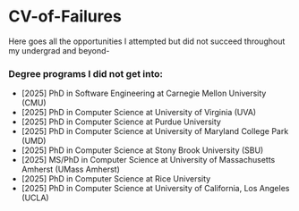 # CV-of-Failures
Here goes all the opportunities I attempted but did not succeed throughout my undergrad and beyond-

### Degree programs I did not get into:
- [2025] PhD in Software Engineering at Carnegie Mellon University (CMU) <!-- list down University of Virginia, Purdue University, University of Maryland College Park, Stony Brook University, UMass Amherst, Rice University, UCLA -->
- [2025] PhD in Computer Science at University of Virginia (UVA)
- [2025] PhD in Computer Science at Purdue University
- [2025] PhD in Computer Science at University of Maryland College Park (UMD)
- [2025] PhD in Computer Science at Stony Brook University (SBU)
- [2025] MS/PhD in Computer Science at University of Massachusetts Amherst (UMass Amherst)
- [2025] PhD in Computer Science at Rice University
- [2025] PhD in Computer Science at University of California, Los Angeles (UCLA)
